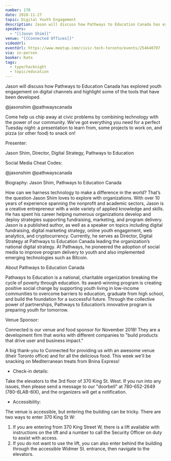 ```yaml
---
number: 170
date: 2018-11-27
topic: Digital Youth Engagement
description: Jason will discuss how Pathways to Education Canada has explored youth engagement on digital channels and highlight some of the tools that have been developed.
speakers:
  - "[[Jason Shim]]"
venue: "[[Connected Offices]]"
videoUrl:
eventUrl: https://www.meetup.com/civic-tech-toronto/events/254640707
via: in-person
booker: Kate
tags:
  - type/hacknight
  - topic/education
---
```


Jason will discuss how Pathways to Education Canada has explored youth engagement on digital channels and highlight some of the tools that have been developed.

@jasonshim @pathwayscanada

Come help us chip away at civic problems by combining technology with the power of our community. We've got everything you need for a perfect Tuesday night: a presentation to learn from, some projects to work on, and pizza (or other food) to snack on!

Presenter:

Jason Shim, Director, Digital Strategy, Pathways to Education

Social Media Cheat Codes:

@jasonshim @pathwayscanada

Biography:
Jason Shim, Pathways to Education Canada

How can we harness technology to make a difference in the world? That’s the question Jason Shim loves to explore with organizations. With over 10 years of experience spanning the nonprofit and academic sectors, Jason is a creative entrepreneur with a wide variety of applied knowledge and skills. He has spent his career helping numerous organizations develop and deploy strategies supporting fundraising, marketing, and program delivery. Jason is a published author, as well as a speaker on topics including digital fundraising, digital marketing strategy, online youth engagement, web analytics, and cryptocurrency. Currently, he serves as Director, Digital Strategy at Pathways to Education Canada leading the organization’s national digital strategy. At Pathways, he pioneered the adoption of social media to improve program delivery to youth and also implemented emerging technologies such as Bitcoin.

About Pathways to Education Canada

Pathways to Education is a national, charitable organization breaking the cycle of poverty through education. Its award-winning program is creating positive social change by supporting youth living in low-income communities to overcome barriers to education, graduate from high school, and build the foundation for a successful future. Through the collective power of partnerships, Pathways to Education’s innovative program is preparing youth for tomorrow.

Venue Sponsor:

Connected is our venue and food sponsor for November 2018!
They are a development firm that works with different companies to "build products that drive user and business impact."

A big thank-you to Connected for providing us with an awesome venue (their Toronto office) and for all the delicious food.
This week we'll be snacking on Mediterranean treats from Bnina Express!

+ Check-in details:

Take the elevators to the 3rd floor of 370 King St. West. If you run into any issues, then please send a message to our "doorbell" at 780-652-2649 (780-6LAB-6IX), and the organizers will get a notification.

+ Accessibility:

The venue is accessible, but entering the building can be tricky. There are two ways to enter 370 King St W:
1) If you are entering from 370 King Street W, there is a lift available with instructions on the lift and a number to call the Security Officer on duty to assist with access.
2) If you do not want to use the lift, you can also enter behind the building through the accessible Widmer St. entrance, then navigate to the elevators.
